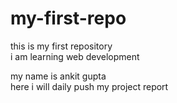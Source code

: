 # my-first-repo
this is my first repository 
<br>
i am learning web development 
<div>
  my name is ankit gupta
</div>
<div>
  here i will daily push my project report
</div>
